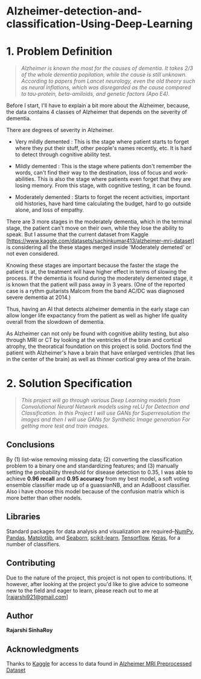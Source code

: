 # Alzheimer-detection-and-classification-Using-Deep-Learning

# **1. Problem Definition**

>*Alzheimer is known the most for the causes of dementia. It takes 2/3 of the whole dementia popilation, while the cause is still unknown. According to papers from Lancet neurology, even the old theory such as neural inflations, which was disregarded as the cause compared to tau-protein, beta-amiloids, and genetic factors (Apo E4).*


Before I start, I'll have to explain a bit more about the Alzheimer, because, the data contains 4 classes of Alzheimer that depends on the severity of dementia.

There are degrees of severity in Alzheimer.

*   Very mildly demented : This is the stage where patient starts to forget where they put their stuff, other people's names recently, etc. It is hard to detect through cognitive ability test.

*   Mildly demented : This is the stage where patients don't remember the words, can't find their way to the destination, loss of focus and work-abilities. This is also the stage where patients even forget that they are losing memory. From this stage, with cognitive testing, it can be found.

*   Moderately demented : Starts to forget the recent activities, important old histories, have hard time calculating the budget, hard to go outside alone, and loss of empathy.

There are 3 more stages in the moderately dementia, which in the terminal stage, the patient can't move on their own, while they lose the ability to speak. But I assume that the current dataset from Kaggle [https://www.kaggle.com/datasets/sachinkumar413/alzheimer-mri-dataset] is considering all the these stages merged inside 'Moderately demeted' or not even considered.

Knowing these stages are important because the faster the stage the patient is at, the treatment will have higher effect in terms of slowing the process. If the dementia is found during the moderately demented stage, it is known that the patient will pass away in 3 years. (One of the reported case is a rythm guitarists Malcom from the band AC/DC was diagnosed severe dementia at 2014.)

Thus, having an AI that detects alzheimer dementia in the early stage can allow longer life expactancy from the patient as well as higher life quality overall from the slowdown of dementia.

As Alzheimer can not only be found with cognitive ability testing, but also through MRI or CT by looking at the ventricles of the brain and cortical atrophy, the theoratical foundation on this project is solid. Doctors find the patient with Alzheimer's have a brain that have enlarged ventricles (that lies in the center of the brain) as well as thinner cortical grey area of the brain.

# **2. Solution Specification**

> *This project will go through various Deep Learning models from Convolutional Neural Network models using reLU for Detection and Classification.
In this Project I will use GANs for Superresolution the images and then I will use GANs for Synthetic Image generation For getting more test and train images.*



## Conclusions

By (1) list-wise removing missing data; (2) converting the classification problem to a binary one and standardizing features; and (3) manually setting the probability threshold for disease detection to 0.35, I was able to achieve **0.96 recall** and **0.95 accuracy** from my best model, a soft voting ensemble classifier made up of a guassianNB, and an AdaBoost classifier. Also i have choose this model because of the confusion matrix which is more better than other nodels.

## Libraries

Standard packages for data analysis and visualization are required–[NumPy](https://numpy.org/), [Pandas](https://pandas.pydata.org/), [Matplotlib](https://matplotlib.org/), and [Seaborn](https://seaborn.pydata.org/), [scikit-learn](https://scikit-learn.org/stable/index.html), [Tensorflow](https://www.tensorflow.org/), [Keras](https://keras.io/), for a number of classifiers.


## Contributing

Due to the nature of the project, this project is not open to contributions. If, however, after looking at the project you'd like to give advice to someone new to the field and eager to learn, please reach out to me at [rajarshi921@gmail.com]

## Author

**Rajarshi SinhaRoy** <br/>



## Acknowledgments
Thanks to [Kaggle](https://www.kaggle.com) for access to data found in [Alzheimer MRI Preprocessed Dataset](https://www.kaggle.com/datasets/sachinkumar413/alzheimer-mri-dataset)
